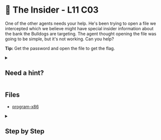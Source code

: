 # 🚪 The Insider - L11 C03

One of the other agents needs your help. He's been trying to open a file we intercepted which we believe might have special insider information about the bank the Bulldogs are targeting. The agent thought opening the file was going to be simple, but it's not working. Can you help?

**Tip:** Get the password and open the file to get the flag.

<details><summary>

## Need a hint?</summary>

```txt
💡 Hint: Take a look at man strings.
   Can you think of a reason that the string may not show up using the default settings?
   It may be that you have to use some custom settings with strings.
```

</details>

## Files

- [program-x86](/assets/theinsider2)

<details><summary>

## Step by Step</summary>

- Download the file and run `cat filename`

![cat command](/assets/theinsider1.png)

- The password is `Reck1t`, make sure to do the following
  - `sudo chmod +x filename`
  - `./filename`
- Typing the password when it is prompted should produce the flag

`flag: hvMjw1CLRDcZZzTqO2k`

</details>

